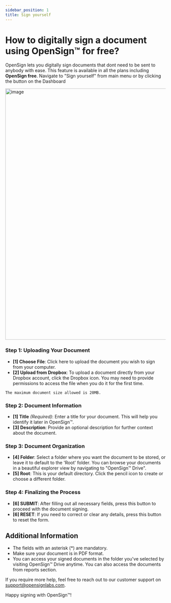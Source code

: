 ```yaml
---
sidebar_position: 1
title: Sign yourself
---
```


# How to digitally sign a document using OpenSign™ for free?

OpenSign lets you digitally sign documents that dont need to be sent to anybody with ease. This feature is available in all the plans including **OpenSign free**. Navigate to "Sign yourself" from main menu or  by clicking the button on the Dashboard

<img width="786" alt="image" src="https://github.com/OpenSignLabs/OpenSign/assets/5486116/537f10ce-f688-4106-8cd6-142505bbcde4" />


### Step 1: Uploading Your Document

- **[1] Choose File**: Click here to upload the document you wish to sign from your computer.
- **[2] Upload from Dropbox**: To upload a document directly from your Dropbox account, click the Dropbox icon. You may need to provide permissions to access the file when you do it for the first time.

```The maximum document size allowed is 20MB.```
### Step 2: Document Information

- **[1] Title** *(Required)*: Enter a title for your document. This will help you identify it later in OpenSign™.
- **[3] Description**: Provide an optional description for further context about the document.

### Step 3: Document Organization

- **[4] Folder**: Select a folder where you want the document to be stored, or leave it to default to the 'Root' folder. You can browse your documents in a beautiful explorer view by navigating to "OpenSign™ Drive".
- **[5] Root**: This is your default directory. Click the pencil icon to create or choose a different folder.

### Step 4: Finalizing the Process

- **[6] SUBMIT**: After filling out all necessary fields, press this button to proceed with the document signing.
- **[6] RESET**: If you need to correct or clear any details, press this button to reset the form.

## Additional Information

- The fields with an asterisk (*) are mandatory.
- Make sure your document is in PDF format.
- You can access your signed documents in the folder you've selected by visiting OpenSign™ Drive anytime. You can also access the documents from reports section.

If you require more help, feel free to reach out to our customer support on support@opensignlabs.com.

Happy signing with OpenSign™!
